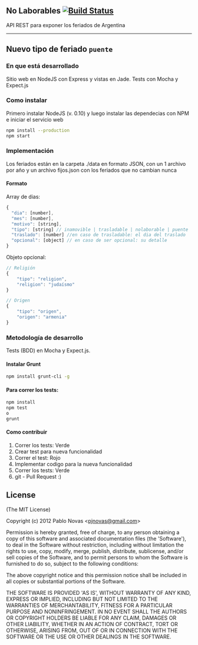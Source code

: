 ## No Laborables [![Build Status](https://secure.travis-ci.org/pjnovas/nolaborables.png?branch=master)](http://travis-ci.org/pjnovas/nolaborables)
API REST para exponer los feriados de Argentina

---
**Nuevo tipo de feriado `puente`**
---

### En que está desarrollado
Sitio web en NodeJS con Express y vistas en Jade. Tests con Mocha y Expect.js

### Como instalar
Primero instalar NodeJS (v. 0.10) y luego instalar las dependecias con NPM e iniciar el servicio web

```bash
npm install --production
npm start
```

### Implementación
Los feriados están en la carpeta ./data en formato JSON, con un 1 archivo por año y un archivo fijos.json con los feriados que no cambian nunca

#### Formato

Array de dias:

```javascript
{
  "dia": [number],
  "mes": [number],
  "motivo": [string],
  "tipo": [string] // inamovible | trasladable | nolaborable | puente
  "traslado": [number] //en caso de trasladable: el dia del traslado
  "opcional": [object] // en caso de ser opcional: su detalle
}
```

Objeto opcional:

```javascript
// Religión
{
	"tipo": "religion",
	"religion": "judaísmo"
}

// Origen
{
	"tipo": "origen",
	"origen": "armenia"
}
```

### Metodología de desarrollo
Tests (BDD) en Mocha y Expect.js.

#### Instalar Grunt

```bash
npm install grunt-cli -g
```

#### Para correr los tests:

```bash
npm install
npm test
o
grunt
```

#### Como contribuir
1. Correr los tests: Verde
2. Crear test para nueva funcionalidad
3. Correr el test: Rojo
4. Implementar codigo para la nueva funcionalidad
5. Correr los tests: Verde
6. git - Pull Request :)


## License

(The MIT License)

Copyright (c) 2012 Pablo Novas &lt;pjnovas@gmail.com&gt;

Permission is hereby granted, free of charge, to any person obtaining
a copy of this software and associated documentation files (the
'Software'), to deal in the Software without restriction, including
without limitation the rights to use, copy, modify, merge, publish,
distribute, sublicense, and/or sell copies of the Software, and to
permit persons to whom the Software is furnished to do so, subject to
the following conditions:

The above copyright notice and this permission notice shall be
included in all copies or substantial portions of the Software.

THE SOFTWARE IS PROVIDED 'AS IS', WITHOUT WARRANTY OF ANY KIND,
EXPRESS OR IMPLIED, INCLUDING BUT NOT LIMITED TO THE WARRANTIES OF
MERCHANTABILITY, FITNESS FOR A PARTICULAR PURPOSE AND NONINFRINGEMENT.
IN NO EVENT SHALL THE AUTHORS OR COPYRIGHT HOLDERS BE LIABLE FOR ANY
CLAIM, DAMAGES OR OTHER LIABILITY, WHETHER IN AN ACTION OF CONTRACT,
TORT OR OTHERWISE, ARISING FROM, OUT OF OR IN CONNECTION WITH THE
SOFTWARE OR THE USE OR OTHER DEALINGS IN THE SOFTWARE.
